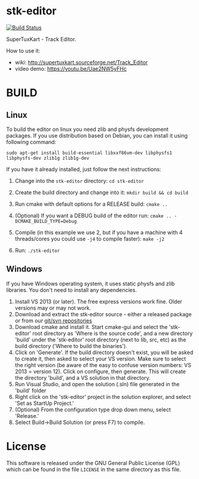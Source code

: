 # stk-editor
[![Build Status](https://travis-ci.org/supertuxkart/stk-editor.svg)](https://travis-ci.org/supertuxkart/stk-editor)

SuperTuxKart - Track Editor.

How to use it: 
- wiki: http://supertuxkart.sourceforge.net/Track_Editor
- video demo: https://youtu.be/Uae2NW5yFHc

# BUILD
## Linux

To build the editor on linux you need zlib and physfs development packages. If you use distribution based on Debian, you can install it using following command:
```
sudo apt-get install build-essential libxxf86vm-dev libphysfs1 libphysfs-dev zlib1g zlib1g-dev
```

If you have it already installed, just follow the next instructions:

1. Change into the `stk-editor` directory:
``` cd stk-editor ```

2. Create the build directory and change into it:
``` mkdir build && cd build ```

3. Run cmake with default options for a RELEASE build:
``` cmake .. ```

4. (Optional) If you want a DEBUG build of the editor run:
``` cmake .. -DCMAKE_BUILD_TYPE=Debug ```

5. Compile (in this example we use 2, but if you have a machine with 4 threads/cores you could use `-j4` to compile faster):
``` make -j2 ```

6. Run:
``` ./stk-editor ```

## Windows

If you have Windows operating system, it uses static physfs and zlib libraries. You don't need to install any dependencies.

1. Install VS 2013 (or later). The free express versions work fine. Older versions may or may not work.
2. Download and extract the stk-editor source - either a released package or from our [git/svn repositories](http://supertuxkart.sourceforge.net/Source_control)
4. Download cmake and install it. Start cmake-gui and select the 'stk-editor' root directory as 'Where is the source code', and a new directory 'build' under the 'stk-editor' root directory (next to lib, src, etc) as the build directory ('Where to build the binaries').
5. Click on 'Generate'. If the build directory doesn't exist, you will be asked to create it, then asked to select your VS version. Make sure to select the right version (be aware of the easy to confuse version numbers: VS 2013 = version 12). Click on configure, then generate. This will create the directory 'build', and a VS solution in that directory.
6. Run Visual Studio, and open the solution (.sln) file generated in the 'build' folder
7. Right click on the 'stk-editor' project in the solution explorer, and select 'Set as StartUp Project.'
8. (Optional) From the configuration type drop down menu, select 'Release.'
9. Select Build->Build Solution (or press F7) to compile.

# License
This software is released under the GNU General Public License (GPL) which
can be found in the file `LICENSE` in the same directory as this file.
